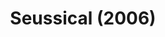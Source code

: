 ---
layout: shows
title: Seussical (2006)
image: 
category: 
details:
  Theatre: Theatre Jacksonville
cast:
  Horton: Michael Lipp
crew:
external_links:
---